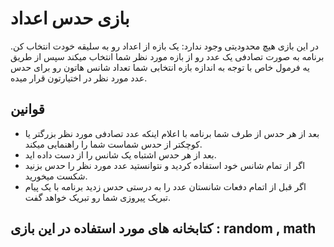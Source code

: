 # بازی حدس اعداد 
 در این بازی هیچ محدودیتی وجود ندارد: یک بازه از اعداد رو به سلیقه خودت انتخاب کن. برنامه به صورت تصادفی یک عدد رو از بازه مورد نظر شما انتخاب میکند سپس از طریق یه فرمول خاص با توجه به اندازه بازه انتخابی شما تعداد شانس هاتون رو برای حدس عدد مورد نظر در اختیارتون قرار میده.
  
## قوانین

- بعد از هر حدس از طرف شما برنامه با اعلام اینکه عدد تصادفی مورد نظر بزرگتر یا کوچکتر از حدس شماست شما را راهنمایی میکند.
- بعد از هر حدس اشتباه یک شانس را از دست داده اید.
- اگر از تمام شانس خود استفاده کردید و نتوانستید عدد مورد نظر را حدس بزنید شکست میخورید.
- اگر قبل از اتمام دفعات شانستان عدد را به درستی حدس زدید برنامه با یک پیام تبریک پیروزی شما رو تبریک خواهد گفت.


## کتابخانه های مورد استفاده در این بازی : random , math
